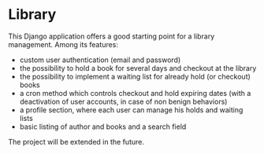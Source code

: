 # Library

This Django application offers a good starting point for a library management. Among its features:
-  custom user authentication (email and password)
-  the possibility to hold a book for several days and checkout at the library
-  the possibility to implement a waiting list for already hold (or checkout) books
-  a cron method which controls checkout and hold expiring dates (with a deactivation of user accounts, in case of non benign behaviors)
-  a profile section, where each user can manage his holds and waiting lists
-  basic listing of author and books and a search field

The project will be extended in the future.
